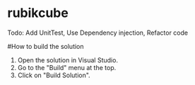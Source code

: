 # rubikcube
Todo:
Add UnitTest,
Use Dependency injection,
Refactor code

#How to build the solution

1.	Open the solution in Visual Studio.
2.	Go to the "Build" menu at the top.
3.	Click on "Build Solution".
